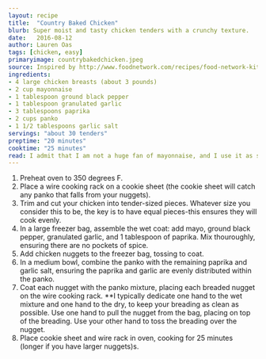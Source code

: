 ```yaml
---
layout: recipe
title:  "Country Baked Chicken"
blurb: Super moist and tasty chicken tenders with a crunchy texture. 
date:   2016-08-12
author: Lauren Oas
tags: [chicken, easy]
primaryimage: countrybakedchicken.jpeg
source: Inspired by http://www.foodnetwork.com/recipes/food-network-kitchens/oven-fried-chicken-recipe.html
ingredients: 
- 4 large chicken breasts (about 3 pounds)
- 2 cup mayonnaise
- 1 tablespoon ground black pepper
- 1 tablespoon granulated garlic
- 3 tablespoons paprika
- 2 cups panko
- 1 1/2 tablespoons garlic salt
servings: "about 30 tenders"
preptime: "20 minutes"
cooktime: "25 minutes"
read: I admit that I am not a huge fan of mayonnaise, and I use it as sparingly as possible-but the mayo coat makes this chicken SO JUICY. As with all tenders, the key is get equal-sized tenders, to ensure they cook evenly. If your tenders aren't equal size/thickness, you will likely have both undercooked and overcooked/dry tenders-seriously detracting from your delicious meal. The spice is great, and it's a pretty easy tender to assemble. Give it a try, you won't regret it! 
---
```

1. Preheat oven to 350 degrees F.
2. Place a wire cooking rack on a cookie sheet (the cookie sheet will catch any panko that falls from your nuggets). 
3. Trim and cut your chicken into tender-sized pieces. Whatever size you consider this to be, the key is to have equal pieces-this ensures they will cook evenly.
4. In a large freezer bag, assemble the wet coat: add mayo, ground black pepper, granulated garlic, and 1 tablespoon of paprika. Mix thouroughly, ensuring there are no pockets of spice.
5. Add chicken nuggets to the freezer bag, tossing to coat.  
6. In a medium bowl, combine the panko with the remaining paprika and garlic salt, ensuring the paprika and garlic are evenly distributed within the panko.
7. Coat each nugget with the panko mixture, placing each breaded nugget on the wire cooking rack. **I typically dedicate one hand to the wet mixture and one hand to the dry, to keep your breading as clean as possible. Use one hand to pull the nugget from the bag, placing on top of the breading. Use your other hand to toss the breading over the nugget.
9. Place cookie sheet and wire rack in oven, cooking for 25 minutes (longer if you have larger nuggets)s.